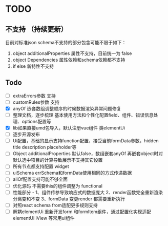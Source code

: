 # TODO

## 不支持 （持续更新）
目前对标准json schema不支持的部分包含可能不限于如下：
1. object additionalProperties 属性不支持，目前统一为 false
1. object Dependencies 属性依赖和schema依赖都不支持
1. if else 新特性不支持

## Todo
- [ ] extraErrors参数 支持
- [ ] customRules参数 支持
- [x] anyOf 嵌套数组调整顺序的时候数据渲染异常问题修复
- [ ] 整理文档，逐步梳理 基本使用方法和个性化配置field、组件、错误信息处理、options配置等
- [x] lib如果直接umd包导入，默认注册vue组件 类elementUi
- [ ] 逐步开源发布
- [ ] Ui配置，基础的显示支持function配置，接受当前formData参数，hidden title description placeholder等
- [ ] Object additionalProperties 默认false，数组嵌套anyOf 再嵌套object时对默认选中项目的计算导致展示不支持其它设置
- [ ] 所有节点都支持配置 widget
- [ ] uiSchema errSchema和formData使用相同的方式传递数据
- [ ] allOf配置支持可能不够全面
- [ ] 优化源码 不需要this的组件调整为 functional
- [ ] 性能部分 - 1、组件传参导致响应式的数据庞大 2、render函数完全重新渲染分离变和不变 3、formData 变更render 都需要重新执行
- [ ] 对照react schema from适配更多规则支持
- [ ] 解耦elementUi 重新开发form 和formItem组件，通过配置化实现适配elementUi iView 等常用ui组件
